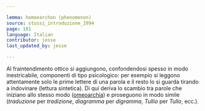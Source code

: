 ```yaml
---

lemma: homoearchon (phenomenon)
source: stussi_introduzione_1994
page: 101
language: Italian
contributor: jesse
last_updated_by: jesse

---
```


Al fraintendimento ottico si aggiungono, confondendosi spesso in modo inestricabile, componenti di tipo psicologico: per esempio si leggono attentamente solo le prime lettere di una parola e il resto lo si guarda tirando a indovinare (lettura sintetica). Di qui deriva lo scambio tra parole che iniziano allo stesso modo ([omeoarchia](homoearchonError.html)) e proseguono in modo simile (_traduzione_ per _tradizione_, _diagramma_ per _digramma_, _Tullio_ per _Tullo_, ecc.).
